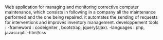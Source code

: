 Web application for managing and monitoring corrective computer maintenance, 
which consists in following in a company all the maintenance performed and the one being repaired.
it automates the sending of requests for interventions and improves inventory management.
developpement tools : 
-frameword : codeigniter , bootstrap, jquery(ajax).
-languages : php, javascript.
-html/css

